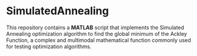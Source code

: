 # SimulatedAnnealing
This repository contains a **MATLAB** script that implements the Simulated Annealing optimization algorithm to find the global minimum of the Ackley Function, a complex and multimodal mathematical function commonly used for testing optimization algorithms.
